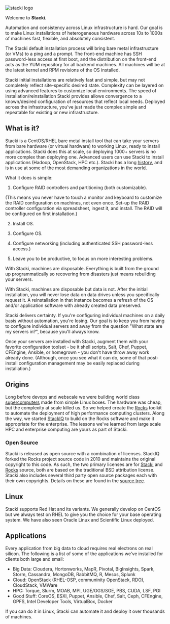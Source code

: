 ![stacki logo](https://github.com/StackIQ/stacki/blob/master/logo.png?raw=true)

Welcome to **Stacki**.

Automation and consistency across Linux infrastructure is hard. Our goal is to make Linux installations of heterogeneous hardware across 10s to 1000s of machines fast, flexible, and absolutely consistent.

The Stacki default installation process will bring bare metal infrastructure (or VMs) to a ping and a prompt. The front-end machine has SSH password-less access at first boot, and the distribution on the front-end acts as the YUM repository for all backend machines. All machines will be at the latest kernel and RPM revisions of the OS installed.

Stacki initial installations are relatively fast and simple, but may not completely reflect site-specific desired state. Complexity can be layered on using advanced features to customize local environments. The speed of installation/reinstallation Stacki provides allows convergence to a known/desired configuration of resources that reflect local needs. Deployed across the infrastructure, you've just made the complex simple and repeatable for existing or new infrastructure.

## What is it?

Stacki is a CentOS/RHEL bare metal install tool that can take your servers from bare hardware (or virtual hardware) to working Linux, ready to install applications.
Stacki does this at scale, so deploying 1000+ servers is no more complex than deploying one.
Advanced users can use Stacki to install applications (Hadoop, OpenStack, HPC etc.).
Stacki has a long [history](#origins), and is in use at some of the most demanding organizations in the world.

What it does is simple:

1. Configure RAID controllers and partitioning (both customizable).  

(This means you never have to touch a monitor and keyboard to customize the RAID configuration on machines, not even once. Set-up the RAID controller configuration via spreadsheet, ingest it, and install. The RAID will be configured on first installation.)

2. Install OS.

3. Configure OS.

4. Configure networking (including authenticated SSH password-less access.)

5. Leave you to be productive, to focus on more interesting problems.

With Stacki, machines are disposable.
Everything is built from the ground up programmatically so recovering from disasters just means rebuilding your servers. 

With Stacki, machines are disposable but data is not. After the initial installation, you will never lose data on data drives unless you specifically request it. A reinstallation in that instance becomes a refresh of the OS and/or application software with already created data preserved. 

Stacki delivers certainty. If you're configuring individual machines on a daily basis without automation, you're losing. Our goal is to keep you from having to configure individual servers and away from the question "What state are my servers in?", because you'll always know.

Once your servers are installed with Stacki, augment them with your favorite configuration toolset - be it shell scripts, Salt, Chef, Puppet, CFEngine, Ansible, or homegrown - you don't have throw away work already done. (Although, once you see what it can do, some of that post-install configuration management may be easily replaced during installation.) 

## Origins

Long before devops and webscale we were building world class [supercomputers](http://www.sdsc.edu) made from simple Linux boxes.
The hardware was cheap, but the complexity at scale killed us.
So we helped create the [Rocks](http://www.rocksclusters.org) toolkit to automate the deployment of high performance computing clusters.
Along the way, we started [StackIQ](http://www.stackiq.com) to build on the Rocks software and make it appropriate for the enterprise.
The lessons we've learned from large scale HPC and enterprise computing are yours as part of Stacki.

### Open Source<a name="license"></a>

Stacki is released as open source with a combination of licenses.
StackIQ forked the Rocks project source code in 2010 and maintains the original copyright to this code.
As such, the two primary licenses are for [Stacki](Stacki-License) and [Rocks](Rocks-license) source,
both are based on the traditional BSD attribution license.
Stacki also includes several third party open source packages each with their own copyrights.
Details on these are found in the [source tree](https://github.com/StackIQ/stacki).


## Linux

Stacki supports Red Hat and its variants.
We generally develop on CentOS but we always test on RHEL to give you the choice for your base operating system. We have also seen Oracle Linux and Scientific Linux deployed.

## Applications

Every application from big data to cloud requires real electrons on real
silicon.
The following is a list of some of the applications we've installed for
clients both large and small:

* Big Data: Cloudera, Hortonworks, MapR, Pivotal, BigInsights, Spark, Storm, Cassandra, MongoDB, RabbitMQ, R, Mesos, Splunk
* Cloud: OpenStack (RHEL-OSP, communinity OpenStack, RDO), CloudStack, VMWare
* HPC: Torque, Slurm, MOAB, MPI, UGE/OGS/SGE, PBS, CUDA, LSF, PGI
* Good Stuff: CoreOS, ESXI, Puppet, Ansible, Chef, Salt, Ceph, CFEngine, GPFS, Intel Developer Tools, VirtualBox, Docker

If you can do it in Linux, Stacki can automate it and deploy it over thousands
of machines. 

